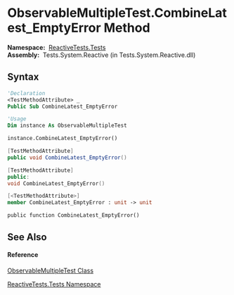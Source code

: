 # ObservableMultipleTest.CombineLatest\_EmptyError Method

**Namespace:**  [ReactiveTests.Tests](ReactiveTests.Tests\ReactiveTests.Tests.md)  
**Assembly:**  Tests.System.Reactive (in Tests.System.Reactive.dll)

## Syntax

```vb
'Declaration
<TestMethodAttribute> _
Public Sub CombineLatest_EmptyError
```

```vb
'Usage
Dim instance As ObservableMultipleTest

instance.CombineLatest_EmptyError()
```

```csharp
[TestMethodAttribute]
public void CombineLatest_EmptyError()
```

```c++
[TestMethodAttribute]
public:
void CombineLatest_EmptyError()
```

```fsharp
[<TestMethodAttribute>]
member CombineLatest_EmptyError : unit -> unit 
```

```jscript
public function CombineLatest_EmptyError()
```

## See Also

#### Reference

[ObservableMultipleTest Class](ObservableMultipleTest\ObservableMultipleTest.md)

[ReactiveTests.Tests Namespace](ReactiveTests.Tests\ReactiveTests.Tests.md)




